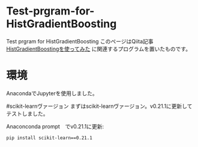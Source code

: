 # Test-prgram-for-HistGradientBoosting
Test prgram for HistGradientBoosting
このページはQiita記事[HistGradientBoostingを使ってみた](https://qiita.com/eyeasobo/items/5e137b858a39464b8b21)
に関連するプログラムを置いたものです。

# 環境
AnacondaでJupyterを使用しました。

#scikit-learnヴァージョン
まずはscikit-learnヴァージョン。v0.21.1に更新してテストしました。

Anaconconda prompt　でv0.21.1に更新:
```
pip install scikit-learn==0.21.1
```


